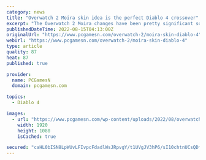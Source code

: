 ```yaml
---
category: news
title: "Overwatch 2 Moira skin idea is the perfect Diablo 4 crossover"
excerpt: "The Overwatch 2 Moira changes have been pretty significant so far, but this skin idea would completely transform her into Lilith, the antagonist of Diablo 4 ..."
publishedDateTime: 2022-08-15T04:13:00Z
originalUrl: "https://www.pcgamesn.com/overwatch-2/moira-skin-diablo-4"
webUrl: "https://www.pcgamesn.com/overwatch-2/moira-skin-diablo-4"
type: article
quality: 87
heat: 87
published: true

provider:
  name: PCGamesN
  domain: pcgamesn.com

topics:
  - Diablo 4

images:
  - url: "https://www.pcgamesn.com/wp-content/uploads/2022/08/overwatch-2-moira-diablo-4-lilith-skin-idea.jpg"
    width: 1920
    height: 1080
    isCached: true

secured: "caHL0bISN8LpWUvLFIvpcFdadlWsJRpvgY/t1UVgJV3hP6/sI10chtnUCsQDfMOPx74CFg47C1udr73uCqL3/IHaVoocJzDHeG/gE2WScfymhlvQGtpXh0KtkKMnUgEOzVQDApy5JsYObVfHfOhVNpVrSC9ERSk+FEuOVxrQRR+COikqf7/XLxAoeVAVS5DBBgaVdMNrf338a8mfqgxHjZv3V0/naBu8u3M9uDPlozL0xJng9JHkvyw6thBhRHmx1vnHkjof7uybCo1DawM5Kw/BlkjPG01RqwBrDIFIlE6zeuPuYqP5IvudWcP8SmdZFG5qCaSs1w/60oowzRMgfq+x/UB3tbye34tZt4jvD4Q=;qrdz+R7Am1j/6VJpaUbNaA=="
---
```


